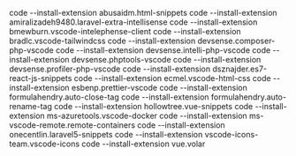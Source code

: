 code --install-extension abusaidm.html-snippets
code --install-extension amiralizadeh9480.laravel-extra-intellisense
code --install-extension bmewburn.vscode-intelephense-client
code --install-extension bradlc.vscode-tailwindcss
code --install-extension devsense.composer-php-vscode
code --install-extension devsense.intelli-php-vscode
code --install-extension devsense.phptools-vscode
code --install-extension devsense.profiler-php-vscode
code --install-extension dsznajder.es7-react-js-snippets
code --install-extension ecmel.vscode-html-css
code --install-extension esbenp.prettier-vscode
code --install-extension formulahendry.auto-close-tag
code --install-extension formulahendry.auto-rename-tag
code --install-extension hollowtree.vue-snippets
code --install-extension ms-azuretools.vscode-docker
code --install-extension ms-vscode-remote.remote-containers
code --install-extension onecentlin.laravel5-snippets
code --install-extension vscode-icons-team.vscode-icons
code --install-extension vue.volar
